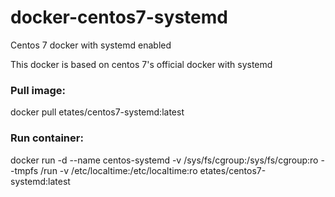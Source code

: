 # docker-centos7-systemd
Centos 7 docker with systemd enabled

This docker is based on centos 7's official docker with systemd

### Pull image:

docker pull etates/centos7-systemd:latest


### Run container:

docker run -d --name centos-systemd -v /sys/fs/cgroup:/sys/fs/cgroup:ro --tmpfs /run -v /etc/localtime:/etc/localtime:ro etates/centos7-systemd:latest

